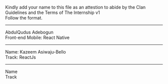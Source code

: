 Kindly add your name to this file as an attestion to abide by the Clan Guidelines and the Terms of The Internship v1
<br/> Follow the format.<br/> 
___
AbdulQudus Adebogun <br/>
Front-end Mobile: React Native
___
Name: Kazeem Asiwaju-Bello <br/>
Track: ReactJs
___
Name <br/>
Track
